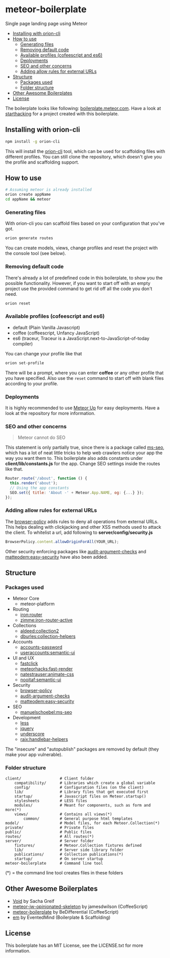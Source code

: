 # meteor-boilerplate

Single page landing page using Meteor

<!-- toc -->

* [Installing with orion-cli](#installing-with-orion-cli)
* [How to use](#how-to-use)
  * [Generating files](#generating-files)
  * [Removing default code](#removing-default-code)
  * [Available profiles (cofeescript and es6)](#available-profiles-cofeescript-and-es6)
  * [Deployments](#deployments)
  * [SEO and other concerns](#seo-and-other-concerns)
  * [Adding allow rules for external URLs](#adding-allow-rules-for-external-urls)
* [Structure](#structure)
  * [Packages used](#packages-used)
  * [Folder structure](#folder-structure)
* [Other Awesome Boilerplates](#other-awesome-boilerplates)
* [License](#license)

<!-- toc stop -->

The boilerplate looks like following: [boilerplate.meteor.com](http://boilerplate.meteor.com). Have a look at [starthacking](http://starthacking.meteor.com/) for a project created with this boilerplate.

## Installing with orion-cli

```bash
npm install -g orion-cli
```

This will install the [orion-cli](https://github.com/matteodem/orion-cli) tool, which can be used for scaffolding files with different profiles.
You can still clone the repository, which doesn't give you the profile and scaffolding support.

## How to use

```sh
# Assuming meteor is already installed
orion create appName
cd appName && meteor
```

### Generating files

With orion-cli you can scaffold files based on your configuration that you've got.

```sh
orion generate routes
```

You can create models, views, change profiles and reset the project with the console tool (see below).


### Removing default code

There's already a lot of predefined code in this boilerplate, to show you the possible functionality. However, if you want to start off with an
empty project use the provided command to get rid off all the code you don't need.

```sh
orion reset
```

### Available profiles (cofeescript and es6)

* default (Plain Vanilla Javascript)
* coffee (coffeescript, Unfancy JavaScript)
* es6 (traceur, Traceur is a JavaScript.next-to-JavaScript-of-today compiler)

You can change your profile like that
```sh
orion set-profile
```

There will be a prompt, where you can enter __coffee__ or any other profile that you have specified. Also use the ```reset``` command to start off with blank files according to your profile.

### Deployments

It is highly recommended to use [Meteor Up](https://github.com/arunoda/meteor-up) for easy deployments. 
Have a look at the repository for more information.

### SEO and other concerns

> Meteor cannot do SEO 

This statement is only partially true, since there is a package called [ms-seo](https://github.com/DerMambo/ms-seo), which
has a lot of neat little tricks to help web crawlers notice your app the way you want them to. This boilerplate also adds constants under
__client/lib/constants.js__ for the app. Change SEO settings inside the routes like that.

```javascript
Router.route('/about', function () {
  this.render('about');
  // Using the app constants
  SEO.set({ title: 'About -' + Meteor.App.NAME, og: {...} });
});
```

### Adding allow rules for external URLs

The [browser-policy](https://atmospherejs.com/meteor/browser-policy) adds rules to deny all operations from external URLs.
This helps dealing with clickjacking and other XSS methods used to attack the client. To whitelist a url, add following to 
__server/config/security.js__

```javascript
BrowserPolicy.content.allowOriginForAll(YOUR_URL);
```

Other security enforcing packages like [audit-argument-checks](https://docs.meteor.com/#/full/auditargumentchecks) and 
[matteodem:easy-security](https://github.com/matteodem/meteor-easy-security) have also been added.

## Structure

### Packages used

* Meteor Core
  * meteor-platform
* Routing
  * [iron:router](https://github.com/EventedMind/iron-router)
  * [zimme:iron-router-active](https://github.com/zimme/meteor-iron-router-active)
* Collections
  * [aldeed:collection2](https://github.com/aldeed/meteor-collection2)
  * [dburles:collection-helpers](https://github.com/dburles/meteor-collection-helpers)
* Accounts
  * [accounts-password](https://github.com/meteor/meteor/tree/devel/packages/accounts-password)
  * [useraccounts:semantic-ui](https://github.com/meteor-useraccounts/semantic-ui)
* UI and UX
  * [fastclick](https://github.com/meteor/meteor/tree/devel/packages/fastclick)
  * [meteorhacks:fast-render](https://github.com/meteorhacks/fast-render)
  * [natestrauser:animate-css](https://github.com/nate-strauser/meteor-animate-css/)
  * [nooitaf:semantic-ui](https://github.com/nooitaf/meteor-semantic-ui)
* Security
  * [browser-policy](https://github.com/meteor/meteor/tree/devel/packages/browser-policy)
  * [audit-argument-checks](https://github.com/meteor/meteor/tree/devel/packages/audit-argument-checks)
  * [matteodem:easy-security](https://github.com/matteodem/meteor-easy-security)
* SEO
  * [manuelschoebel:ms-seo](https://github.com/DerMambo/ms-seo)
* Development
  * [less](https://github.com/meteor/meteor/tree/devel/packages/less)
  * [jquery](https://github.com/meteor/meteor/tree/devel/packages/jquery)
  * [underscore](https://github.com/meteor/meteor/tree/devel/packages/underscore)
  * [raix:handlebar-helpers](https://github.com/raix/Meteor-handlebar-helpers)

The "insecure" and "autopublish" packages are removed by default (they make your app vulnerable).

### Folder structure

```
client/ 				# Client folder
    compatibility/      # Libraries which create a global variable
    config/             # Configuration files (on the client)
	lib/                # Library files that get executed first
    startup/            # Javascript files on Meteor.startup()
    stylesheets         # LESS files
    modules/            # Meant for components, such as form and more(*)
	views/			    # Contains all views(*)
	    common/         # General purpose html templates
model/  				# Model files, for each Meteor.Collection(*)
private/                # Private files
public/                 # Public files
routes/                 # All routes(*)
server/					# Server folder
    fixtures/           # Meteor.Collection fixtures defined
    lib/                # Server side library folder
    publications/       # Collection publications(*)
    startup/            # On server startup
meteor-boilerplate		# Command line tool
```

(*) = the command line tool creates files in these folders

## Other Awesome Boilerplates

- [Void](https://github.com/SachaG/Void) by Sacha Greif
- [meteor-jw-opinionated-skeleton](https://github.com/jamesdwilson/meteor-jw-opinionated-skeleton) by jamesdwilson (CoffeeScript)
- [meteor-boilerplate](https://github.com/BeDifferential/meteor-boilerplate) by BeDifferential (CoffeeScript)
- [em](https://github.com/EventedMind/em) by EventedMind (Boilerplate & Scaffolding)

## License
This boilerplate has an MIT License, see the LICENSE.txt for more information.
